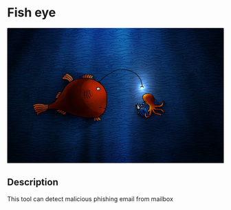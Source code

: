 # Fish eye 
![Alt text](./wp4254033-anglerfish-wallpapers.jpg)
## Description 
This tool can detect malicious phishing email from mailbox
